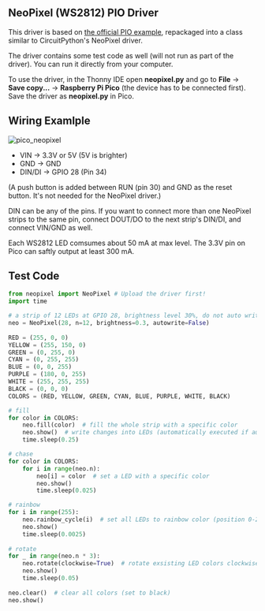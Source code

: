 ## NeoPixel (WS2812) PIO Driver

This driver is based on [the official PIO example](https://github.com/raspberrypi/pico-micropython-examples/tree/master/pio/neopixel_ring), repackaged into a class similar to CircuitPython's NeoPixel driver.

The driver contains some test code as well (will not run as part of the driver). You can run it directly from your computer.

To use the driver, in the Thonny IDE open **neopixel.py** and go to **File** -> **Save copy...** -> **Raspberry Pi Pico** (the device has to be connected first). Save the driver as **neopixel.py** in Pico.

## Wiring Examlple

![pico_neopixel](https://user-images.githubusercontent.com/44191076/111096225-fc939700-8579-11eb-886a-1db53321a151.png)

* VIN -> 3.3V or 5V (5V is brighter)
* GND -> GND
* DIN/DI -> GPIO 28 (Pin 34)

(A push button is added between RUN (pin 30) and GND as the reset button. It's not needed for the NeoPixel driver.)

DIN can be any of the pins. If you want to connect more than one NeoPixel strips to the same pin, connect DOUT/DO to the next strip's DIN/DI, and connect VIN/GND as well. 

Each WS2812 LED comsumes about 50 mA at max level. The 3.3V pin on Pico can saftly output at least 300 mA.

## Test Code

```python
from neopixel import NeoPixel # Upload the driver first!
import time

# a strip of 12 LEDs at GPIO 28, brightness level 30%, do not auto write after any changes
neo = NeoPixel(28, n=12, brightness=0.3, autowrite=False)
    
RED = (255, 0, 0)
YELLOW = (255, 150, 0)
GREEN = (0, 255, 0)
CYAN = (0, 255, 255)
BLUE = (0, 0, 255)
PURPLE = (180, 0, 255)
WHITE = (255, 255, 255)
BLACK = (0, 0, 0)
COLORS = (RED, YELLOW, GREEN, CYAN, BLUE, PURPLE, WHITE, BLACK)

# fill
for color in COLORS:       
    neo.fill(color)  # fill the whole strip with a specific color
    neo.show()  # write changes into LEDs (automatically executed if autowrite=True)
    time.sleep(0.25)

# chase
for color in COLORS:       
    for i in range(neo.n):
        neo[i] = color  # set a LED with a specific color
        neo.show()
        time.sleep(0.025)

# rainbow
for i in range(255):
    neo.rainbow_cycle(i)  # set all LEDs to rainbow color (position 0-255)
    neo.show()
    time.sleep(0.0025)
    
# rotate
for _ in range(neo.n * 3):
    neo.rotate(clockwise=True)  # rotate exsisting LED colors clockwise or counter-clockwise
    neo.show()
    time.sleep(0.05)
        
neo.clear()  # clear all colors (set to black)
neo.show()
```

